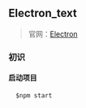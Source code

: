 ## Electron_text

> 官网：[Electron](https://electronjs.org/)

### 初识

#### 启动项目

``` node
  $npm start
```

